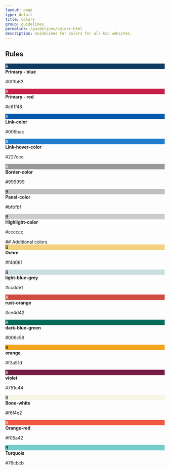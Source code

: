 ```yaml
---
layout: page
type: detail
title: Colors
group: guidelines
permalink: /guidelines/colors.html
description: Guidelines for colors for all kcc websites.
---
```


## Rules
<div class="">
  <div class="swatch">
  	<div class="swatch-colour" data-clipboard-text="0f3b63" style="background-color:#0f3b63;color:#ffffff;">
  		A
  	</div>
  	<div class="swatch-values">
  		<strong class="swatch-value" style="">Primary - blue</strong>
  			<p class="swatch-value">#0f3b63</p>
  	</div>
  </div>
</div>
<div class="">
  <div class="swatch">
  	<div class="swatch-colour" data-clipboard-text="c61f48" style="background-color:#c61f48;color:#ffffff;">
  		A
  	</div>
  	<div class="swatch-values">
  		<strong class="swatch-value" style="">Primary - red</strong>
  			<p class="swatch-value">#c61f48</p>
  	</div>
  </div>
</div>
<div class="">
  <div class="swatch">
  	<div class="swatch-colour" data-clipboard-text="005bac" style="background-color:#005bac;color:#ffffff;">
  		A
  	</div>
  	<div class="swatch-values">
  		<strong class="swatch-value" style="">Link-color</strong>
  			<p class="swatch-value">#005bac</p>
  	</div>
  </div>
</div>
<div class="">
  <div class="swatch">
  	<div class="swatch-colour" data-clipboard-text="227dce" style="background-color:#227dce;color:#ffffff;">
  		A
  	</div>
  	<div class="swatch-values">
  		<strong class="swatch-value" style="">Link-hover-color</strong>
  			<p class="swatch-value">#227dce</p>
  	</div>
  </div>
</div>
<div class="">
  <div class="swatch">
  	<div class="swatch-colour"  data-clipboard-text="999999" style="background-color:#999999;color:#ffffff;">
  		A
  	</div>
  	<div class="swatch-values">
  		<strong class="swatch-value" style="">Border-color</strong>
  			<p class="swatch-value">#999999</p>
  	</div>
  </div>
</div>
<div class="">
  <div class="swatch">
  	<div class="swatch-colour"  data-clipboard-text="bfbfbf" style="background-color:#bfbfbf;color:#000000;">
  		B
  	</div>
  	<div class="swatch-values">
  		<strong class="swatch-value" style="">Panel-color</strong>
  			<p class="swatch-value">#bfbfbf</p>
  	</div>
  </div>
</div>
<div class="">
  <div class="swatch">
  	<div class="swatch-colour"  data-clipboard-text="cccccc" style="background-color:#cccccc;color:#000000;">
  		B
  	</div>
  	<div class="swatch-values">
  		<strong class="swatch-value" style="">Highlight-color</strong>
  			<p class="swatch-value">#cccccc</p>
  	</div>
  </div>
</div>
## Additional colors
<div class="">
  <div class="swatch">
  	<div class="swatch-colour"  data-clipboard-text="f4d081" style="background-color:#f4d081;color:#000000;">
  		B
  	</div>
  	<div class="swatch-values">
  		<strong class="swatch-value" style="">Ochre</strong>
  			<p class="swatch-value">#f4d081</p>
  	</div>
  </div>
</div>
<div class="">
  <div class="swatch">
  	<div class="swatch-colour"  data-clipboard-text="ccdde1" style="background-color:#ccdde1;color:#000000;">
  		B
  	</div>
  	<div class="swatch-values">
  		<strong class="swatch-value" style="">light-blue-grey</strong>
  			<p class="swatch-value">#ccdde1</p>
  	</div>
  </div>
</div>
<div class="">
  <div class="swatch">
  	<div class="swatch-colour"  data-clipboard-text="ce4d42" style="background-color:#ce4d42;color:#ffffff;">
  	A
    </div>
  	<div class="swatch-values">
  		<strong class="swatch-value" style="">rust-orange</strong>
  			<p class="swatch-value">#ce4d42</p>
  	</div>
  </div>
</div>
<div class="">
  <div class="swatch">
  	<div class="swatch-colour"  data-clipboard-text="006c59" style="background-color:#006c59;color:#ffffff;">
  	A
    </div>
  	<div class="swatch-values">
  		<strong class="swatch-value" style="">dark-blue-green</strong>
  			<p class="swatch-value">#006c59</p>
  	</div>
  </div>
</div>
<div class="">
  <div class="swatch">
  	<div class="swatch-colour"  data-clipboard-text="f3a51d" style="background-color:#f3a51d;color:#000000;">
  	B
    </div>
  	<div class="swatch-values">
  		<strong class="swatch-value" style="">orange</strong>
  			<p class="swatch-value">#f3a51d</p>
  	</div>
  </div>
</div>
<div class="">
  <div class="swatch">
  	<div class="swatch-colour"  data-clipboard-text="751c44" style="background-color:#751c44;color:#ffffff;">
  	A
    </div>
  	<div class="swatch-values">
  		<strong class="swatch-value" style="">violet</strong>
  			<p class="swatch-value">#751c44</p>
  	</div>
  </div>
</div>
<div class="">
  <div class="swatch">
  	<div class="swatch-colour"  data-clipboard-text="f6f4e2" style="background-color:#f6f4e2;color:#000000;">
  	B
    </div>
  	<div class="swatch-values">
  		<strong class="swatch-value" style="">Bone-white</strong>
  			<p class="swatch-value">#f6f4e2</p>
  	</div>
  </div>
</div>
<div class="">
  <div class="swatch">
  	<div class="swatch-colour" data-clipboard-text="f05a42" style="background-color:#f05a42;color:#ffffff;">
  	A
    </div>
  	<div class="swatch-values">
  		<strong class="swatch-value" style="">Orange-red</strong>
  			<p class="swatch-value">#f05a42</p>
  	</div>
  </div>
</div>
<div class="">
  <div class="swatch">
  	<div class="swatch-colour"  data-clipboard-text="76cbcb" style="background-color:#76cbcb;color:#000000;">
  	B</div>
  	<div class="swatch-values">
  		<strong class="swatch-value" style="">Turquois</strong>
  			<p class="swatch-value">#76cbcb</p>
  	</div>
  </div>
</div>
<div id="copy_message"></div>

